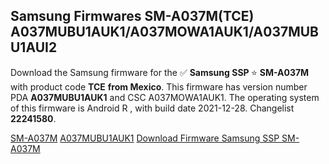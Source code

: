 <h2>Samsung Firmwares SM-A037M(TCE) A037MUBU1AUK1/A037MOWA1AUK1/A037MUBU1AUI2</h2>
Download the Samsung firmware for the ✅ <strong>Samsung SSP </strong> ⭐ <strong>SM-A037M</strong> with product code <strong>TCE</strong> <strong> from Mexico</strong>. This firmware has version number PDA <strong>A037MUBU1AUK1</strong> and CSC A037MOWA1AUK1. The operating system of this firmware is Android R , with build date 2021-12-28. Changelist <strong>22241580</strong>.

[SM-A037M](https://samfirm.shop/samsung/model/SM-A037M)
[A037MUBU1AUK1](https://samfirm.shop/samsung/pda/A037MUBU1AUK1)
[Download Firmware Samsung SSP SM-A037M](https://samfirm.shop/samsung/firmware/485932)
